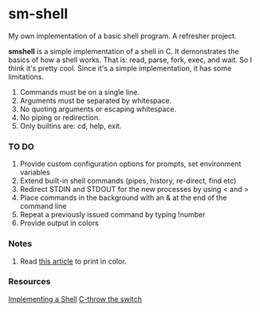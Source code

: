 # sm-shell
My own implementation of a basic shell program. A refresher project. 

<b>smshell</b> is a simple implementation of a shell in C. It demonstrates the basics of how a shell works. That is: read, parse, fork, exec, and wait. So I think it's pretty cool. Since it's a simple implementation, it has some limitations.

1. Commands must be on a single line.
2. Arguments must be separated by whitespace.
3. No quoting arguments or escaping whitespace.
4. No piping or redirection.
5. Only builtins are: cd, help, exit.

### TO DO
1. Provide custom configuration options for prompts, set environment variables
2. Extend built-in shell commands (pipes, history, re-direct, find etc)
3. Redirect STDIN and STDOUT for the new processes by using < and >
4. Place commands in the background with an & at the end of the command line
5. Repeat a previously issued command by typing !number 
6. Provide output in colors

### Notes
1. Read [this article](http://www.linuxjournal.com/article/8603) to print in color.

### Resources
[](https://brennan.io/2016/11/14/kernel-dev-ep3/)
[Implementing a Shell](https://www.gnu.org/software/libc/manual/html_node/Implementing-a-Shell.html#Implementing-a-Shell)
[C-throw the switch](http://www.throwtheswitch.org/)
